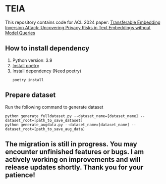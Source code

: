 # TEIA
This repository contains code for ACL 2024 paper: [Transferable Embedding Inversion Attack: Uncovering Privacy Risks in Text Embeddings without Model Queries](https://aclanthology.org/2024.acl-long.230/)

## How to install dependency
1. Python version: 3.9
2. [Install poetry](https://python-poetry.org/docs/#installing-with-the-official-installer)
3. Install dependency (Need poetry)
    ```
    poetry install
    ```

## Prepare dataset
Run the following command to generate dataset
```
python generate_fulldataset.py --dataset_name=[dataset_name] --dataset_root=[path_to_save_dataset]
python generate_augdata.py --dataset_name=[dataset_name] --dataset_root=[path_to_save_aug_data]
```

## The migration is still in progress. You may encounter unfinished features or bugs. I am actively working on improvements and will release updates shortly. Thank you for your patience!